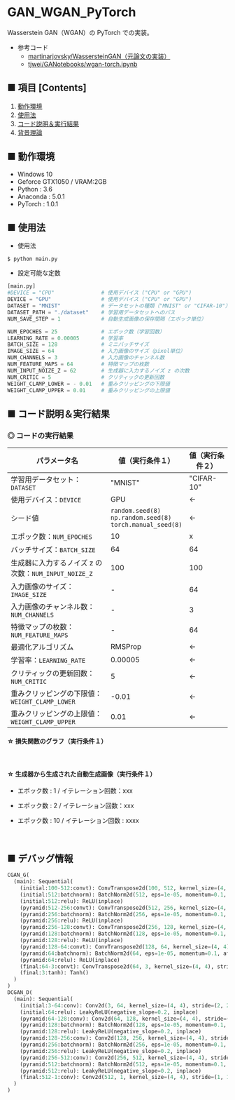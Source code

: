 # GAN_WGAN_PyTorch
Wasserstein GAN（WGAN）の PyTorch での実装。

- 参考コード
    - [martinarjovsky/WassersteinGAN（元論文の実装）](https://github.com/martinarjovsky/WassersteinGAN)
    - [tjwei/GANotebooks/wgan-torch.ipynb](https://github.com/tjwei/GANotebooks/blob/master/wgan-torch.ipynb)


## ■ 項目 [Contents]
1. [動作環境](#動作環境)
1. [使用法](#使用法)
1. [コード説明＆実行結果](#コード説明＆実行結果)
1. [背景理論](https://github.com/Yagami360/My_NoteBook/blob/master/%E6%83%85%E5%A0%B1%E5%B7%A5%E5%AD%A6/%E6%83%85%E5%A0%B1%E5%B7%A5%E5%AD%A6_%E6%A9%9F%E6%A2%B0%E5%AD%A6%E7%BF%92_%E7%94%9F%E6%88%90%E3%83%A2%E3%83%87%E3%83%AB.md#WGAN)

## ■ 動作環境

- Windows 10
- Geforce GTX1050 / VRAM:2GB
- Python : 3.6
- Anaconda : 5.0.1
- PyTorch : 1.0.1

## ■ 使用法

- 使用法
```
$ python main.py
```

- 設定可能な定数
```python
[main.py]
#DEVICE = "CPU"               # 使用デバイス ("CPU" or "GPU")
DEVICE = "GPU"                # 使用デバイス ("CPU" or "GPU")
DATASET = "MNIST"             # データセットの種類（"MNIST" or "CIFAR-10"）
DATASET_PATH = "./dataset"    # 学習用データセットへのパス
NUM_SAVE_STEP = 1             # 自動生成画像の保存間隔（エポック単位）

NUM_EPOCHES = 25              # エポック数（学習回数）
LEARNING_RATE = 0.00005       # 学習率
BATCH_SIZE = 128              # ミニバッチサイズ
IMAGE_SIZE = 64               # 入力画像のサイズ（pixel単位）
NUM_CHANNELS = 3              # 入力画像のチャンネル数
NUM_FEATURE_MAPS = 64         # 特徴マップの枚数
NUM_INPUT_NOIZE_Z = 62        # 生成器に入力するノイズ z の次数
NUM_CRITIC = 5                # クリティックの更新回数
WEIGHT_CLAMP_LOWER = - 0.01   # 重みクリッピングの下限値
WEIGHT_CLAMP_UPPER = 0.01     # 重みクリッピングの上限値
```


<a id="コード説明＆実行結果"></a>

## ■ コード説明＆実行結果

### ◎ コードの実行結果

|パラメータ名|値（実行条件１）|値（実行条件２）|
|---|---|---|
|学習用データセット：`DATASET`|"MNIST"|"CIFAR-10"|
|使用デバイス：`DEVICE`|GPU|←|
|シード値|`random.seed(8)`<br>`np.random.seed(8)`<br>`torch.manual_seed(8)`|←|
|エポック数：`NUM_EPOCHES`|10|x|
|バッチサイズ：`BATCH_SIZE`|64|64|
|生成器に入力するノイズ z の次数：`NUM_INPUT_NOIZE_Z`|100|100|
|入力画像のサイズ：`IMAGE_SIZE`|-|64|
|入力画像のチャンネル数：`NUM_CHANNELS`|-|3|
|特徴マップの枚数：`NUM_FEATURE_MAPS`|-|64|
|最適化アルゴリズム|RMSProp|←|
|学習率：`LEARNING_RATE`|0.00005|←|
|クリティックの更新回数：`NUM_CRITIC`|5|←|
|重みクリッピングの下限値：`WEIGHT_CLAMP_LOWER`|-0.01|←|
|重みクリッピングの上限値：`WEIGHT_CLAMP_UPPER`|0.01|←|


#### ☆ 損失関数のグラフ（実行条件１）
<br>

#### ☆ 生成器から生成された自動生成画像（実行条件１）

- エポック数 : 1 / イテレーション回数：xxx<br>

- エポック数 : 2 / イテレーション回数：xxx<br>


- エポック数 : 10 / イテレーション回数 : xxxx<br>
<br>


## ■ デバッグ情報

```python
CGAN_G(
  (main): Sequential(
    (initial:100-512:convt): ConvTranspose2d(100, 512, kernel_size=(4, 4), stride=(1, 1), bias=False)
    (initial:512:batchnorm): BatchNorm2d(512, eps=1e-05, momentum=0.1, affine=True, track_running_stats=True)
    (initial:512:relu): ReLU(inplace)
    (pyramid:512-256:convt): ConvTranspose2d(512, 256, kernel_size=(4, 4), stride=(2, 2), padding=(1, 1), bias=False)
    (pyramid:256:batchnorm): BatchNorm2d(256, eps=1e-05, momentum=0.1, affine=True, track_running_stats=True)
    (pyramid:256:relu): ReLU(inplace)
    (pyramid:256-128:convt): ConvTranspose2d(256, 128, kernel_size=(4, 4), stride=(2, 2), padding=(1, 1), bias=False)
    (pyramid:128:batchnorm): BatchNorm2d(128, eps=1e-05, momentum=0.1, affine=True, track_running_stats=True)
    (pyramid:128:relu): ReLU(inplace)
    (pyramid:128-64:convt): ConvTranspose2d(128, 64, kernel_size=(4, 4), stride=(2, 2), padding=(1, 1), bias=False)
    (pyramid:64:batchnorm): BatchNorm2d(64, eps=1e-05, momentum=0.1, affine=True, track_running_stats=True)
    (pyramid:64:relu): ReLU(inplace)
    (final:64-3:convt): ConvTranspose2d(64, 3, kernel_size=(4, 4), stride=(2, 2), padding=(1, 1), bias=False)
    (final:3:tanh): Tanh()
  )
)
DCGAN_D(
  (main): Sequential(
    (initial:3-64:conv): Conv2d(3, 64, kernel_size=(4, 4), stride=(2, 2), padding=(1, 1), bias=False)
    (initial:64:relu): LeakyReLU(negative_slope=0.2, inplace)
    (pyramid:64-128:conv): Conv2d(64, 128, kernel_size=(4, 4), stride=(2, 2), padding=(1, 1), bias=False)
    (pyramid:128:batchnorm): BatchNorm2d(128, eps=1e-05, momentum=0.1, affine=True, track_running_stats=True)
    (pyramid:128:relu): LeakyReLU(negative_slope=0.2, inplace)
    (pyramid:128-256:conv): Conv2d(128, 256, kernel_size=(4, 4), stride=(2, 2), padding=(1, 1), bias=False)
    (pyramid:256:batchnorm): BatchNorm2d(256, eps=1e-05, momentum=0.1, affine=True, track_running_stats=True)
    (pyramid:256:relu): LeakyReLU(negative_slope=0.2, inplace)
    (pyramid:256-512:conv): Conv2d(256, 512, kernel_size=(4, 4), stride=(2, 2), padding=(1, 1), bias=False)
    (pyramid:512:batchnorm): BatchNorm2d(512, eps=1e-05, momentum=0.1, affine=True, track_running_stats=True)
    (pyramid:512:relu): LeakyReLU(negative_slope=0.2, inplace)
    (final:512-1:conv): Conv2d(512, 1, kernel_size=(4, 4), stride=(1, 1), bias=False)
  )
)
```